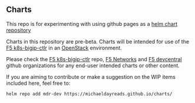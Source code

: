 ## Charts

This repo is for experimenting with using github pages as a [helm chart repository](https://docs.helm.sh/developing_charts/#the-chart-repository-guide)

Charts in this repository are pre-beta. Charts will be intended for use of the [F5 k8s-bigip-ctlr](https://github.com/F5Networks/k8s-bigip-ctlr) in an [OpenStack](https://www.openstack.org/community/) environment. 

Please check the [F5 k8s-bigip-ctlr](https://github.com/F5Networks/k8s-bigip-ctlr) repo, [F5 Networks](https://github.com/F5Networks) and [F5 devcentral](https://github.com/f5devcentral) github organizations for any end-user intended charts or other content.

If you are aiming to contribute or make a suggestion on the WIP items included here, feel free to:

```
helm repo add mdr-dev https://michaeldayreads.github.io/charts/
```
